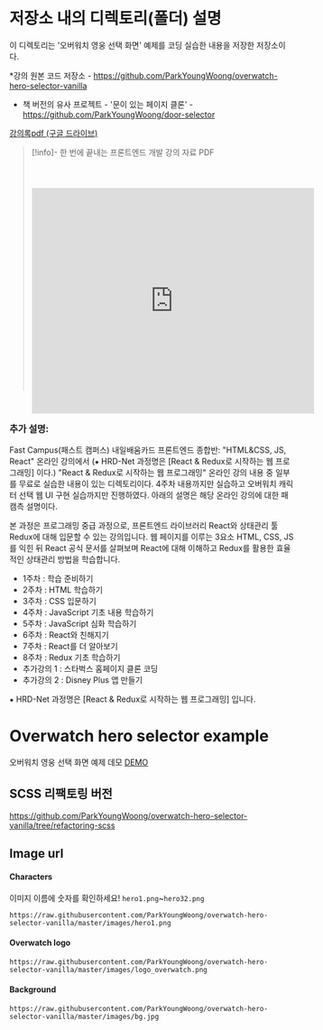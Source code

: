   # 저장소 내의 디렉토리(폴더) 설명
  이 디렉토리는 '오버워치 영웅 선택 화면' 예제를 코딩 실습한 내용을 저장한 저장소이다.  
  
  *강의 원본 코드 저장소 - https://github.com/ParkYoungWoong/overwatch-hero-selector-vanilla

  * 책 버전의 유사 프로젝트 - '문이 있는 페이지 클론' - https://github.com/ParkYoungWoong/door-selector

   [강의록pdf (구글 드라이브)](https://drive.google.com/file/d/1tKH_29HruwwdXxETpw9-XHZQTCGccnId/view?pli=1)
>[!info]- 한 번에 끝내는 프론트엔드 개발 강의 자료 PDF
>	<iframe src="https://drive.google.com/file/d/1tKH_29HruwwdXxETpw9-XHZQTCGccnId/preview?pli=1&amp;usp=embed_googleplus" frameborder="0" sandbox="allow-scripts allow-popups allow-top-navigation-by-user-activation allow-forms allow-same-origin allow-storage-access-by-user-activation" allowfullscreen="" style="position: relative; left: 0px; top: 40px; width: 500px; height: 400px; border-radius:1px; pointer-events: auto; background-color: rgb(25, 25, 25); "></iframe>

<br>


  ### 추가 설명:
  Fast Campus(패스트 캠퍼스) 내일배움카드 프론트엔드 종합반: "HTML&CSS, JS, React" 온라인 강의에서
  (⁕ HRD-Net 과정명은 [React & Redux로 시작하는 웹 프로그래밍] 이다.)
  "React & Redux로 시작하는 웹 프로그래밍" 온라인 강의 내용 중 일부를 무료로 실습한 내용이 있는 디렉토리이다. 4주차 내용까지만 실습하고 오버워치 캐릭터 선택 웹 UI 구현 실습까지만 진행하였다.
  아래의 설명은 해당 온라인 강의에 대한 패캠측 설명이다.

  본 과정은 프로그래밍 중급 과정으로, 프론트엔드 라이브러리 React와 상태관리 툴 Redux에 대해 입문할 수 있는 강의입니다. 웹 페이지를 이루는 3요소 HTML, CSS, JS를 익힌 뒤 React 공식 문서를 살펴보며 React에 대해 이해하고 Redux를 활용한 효율적인 상태관리 방법을 학습합니다.

- 1주차 : 학습 준비하기
- 2주차 : HTML 학습하기
- 3주차 : CSS 입문하기
- 4주차 : JavaScript 기초 내용 학습하기
- 5주차 : JavaScript 심화 학습하기
- 6주차 : React와 친해지기
- 7주차 : React를 더 알아보기
- 8주차 : Redux 기초 학습하기
- 추가강의 1 : 스타벅스 홈페이지 클론 코딩
- 추가강의 2 : Disney Plus 앱 만들기

⁕ HRD-Net 과정명은 [React & Redux로 시작하는 웹 프로그래밍] 입니다.


# Overwatch hero selector example
오버워치 영웅 선택 화면 예제 데모 [DEMO](https://practical-bartik-a2000a.netlify.app/)

## SCSS 리팩토링 버전

https://github.com/ParkYoungWoong/overwatch-hero-selector-vanilla/tree/refactoring-scss

## Image url

#### Characters

이미지 이름에 숫자를 확인하세요!
`hero1.png`~`hero32.png`

```url
https://raw.githubusercontent.com/ParkYoungWoong/overwatch-hero-selector-vanilla/master/images/hero1.png
```

#### Overwatch logo

```url
https://raw.githubusercontent.com/ParkYoungWoong/overwatch-hero-selector-vanilla/master/images/logo_overwatch.png
```

#### Background

```url
https://raw.githubusercontent.com/ParkYoungWoong/overwatch-hero-selector-vanilla/master/images/bg.jpg
```
